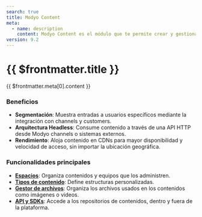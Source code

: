 ```yaml
---
search: true
title: Modyo Content
meta:
  - name: description
    content: Modyo Content es el módulo que te permite crear y gestionar repositorios de contenido dinámico llamados espacios. En un espacio, puedes crear entradas, segmentadas por tipos de contenido. El tipo de contenido define la estructura básica, con sus requerimientos y validaciones para publicar una entrada.
version: 9.2
---
```


# {{ $frontmatter.title }}

{{ $frontmatter.meta[0].content }}

### Beneficios
- **Segmentación**: Muestra entradas a usuarios específicos mediante la integración con channels y customers.
- **Arquitectura Headless**: Consume contenido a través de una API HTTP desde Modyo channels o sistemas externos.
- **Rendimiento**: Aloja contenido en CDNs para mayor disponibilidad y velocidad de acceso, sin importar la ubicación geográfica.

### Funcionalidades principales

- **[Espacios](/es/platform/content/spaces.html)**: Organiza contenidos y equipos que los administren.
- **[Tipos de contenido](/es/platform/content/types.html)**: Define estructuras personalizadas.
- **[Gestor de archivos](/es/platform/content/asset-manager.html)**: Organiza los archivos usados en los contenidos como imágenes o videos.
- **[API y SDKs](/es/platform/content/public-api-reference.html)**: Accede a los repositorios de contenidos, dentro y fuera de la plataforma.
